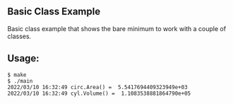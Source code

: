 ## Basic Class Example

Basic class example that shows the bare minimum to work with a couple of classes.

## Usage:
```
$ make
$ ./main
2022/03/10 16:32:49 circ.Area() =  5.5417694409323949e+03
2022/03/10 16:32:49 cyl.Volume() =  1.1083538881864790e+05
```
